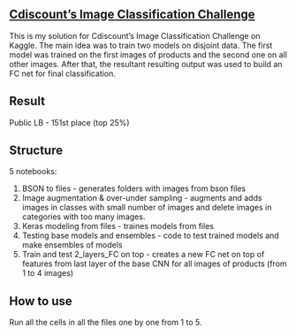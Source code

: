 ## [Cdiscount’s Image Classification Challenge](https://www.kaggle.com/c/cdiscount-image-classification-challenge)
This is my solution for Cdiscount’s Image Classification Challenge on Kaggle. The main idea was to train two models on disjoint data. The first model was trained on the first images of products and the second one on all other images. After that, the resultant resulting output was used to build an FC net for final classification.
## Result
Public LB - 151st place (top 25%)
## Structure
5 notebooks:
1. BSON to files - generates folders with images from bson files
2. Image  augmentation & over-under sampling - augments and adds images in classes with small number of images and delete images in categories with too many images.
3. Keras modeling from files - traines models from files
4. Testing base models and ensembles - code to test trained models and make ensembles of models
5. Train and test 2_layers_FC on top - creates a new FC net on top of features from last layer of the base CNN for all images of products (from 1 to 4 images)
## How to use
Run all the cells in all the files one by one from 1 to 5.
